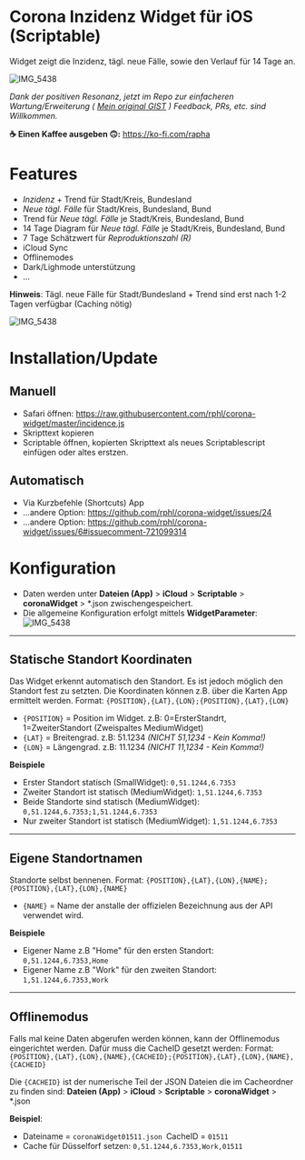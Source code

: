 # Corona Inzidenz Widget für iOS (Scriptable)

Widget zeigt die Inzidenz, tägl. neue Fälle, sowie den Verlauf für 14 Tage an.

![IMG_5438](https://raw.githubusercontent.com/rphl/corona-widget/master/screenshots/screenshot.png)

_Dank der positiven Resonanz, jetzt im Repo zur einfacheren Wartung/Erweiterung ( [Mein original GIST](https://gist.github.com/rphl/0491c5f9cb345bf831248732374c4ef5) ) Feedback, PRs, etc. sind Willkommen._

**☕️ Einen Kaffee ausgeben 🙃:** https://ko-fi.com/rapha

# Features

* _Inzidenz_ + Trend für Stadt/Kreis, Bundesland
* _Neue tägl. Fälle_ für Stadt/Kreis, Bundesland, Bund
* Trend für _Neue tägl. Fälle_ je Stadt/Kreis, Bundesland, Bund
* 14 Tage Diagram für _Neue tägl. Fälle_ je Stadt/Kreis, Bundesland, Bund
* 7 Tage Schätzwert für _Reproduktionszahl (R)_
* iCloud Sync
* Offlinemodes
* Dark/Lighmode unterstützung
* ...

**Hinweis**: Tägl. neue Fälle für Stadt/Bundesland + Trend sind erst nach 1-2 Tagen verfügbar (Caching nötig)

![IMG_5438](https://raw.githubusercontent.com/rphl/corona-widget/master/screenshots/info.png)

# Installation/Update

## Manuell
* Safari öffnen: https://raw.githubusercontent.com/rphl/corona-widget/master/incidence.js
* Skripttext kopieren
* Scriptable öffnen, kopierten Skripttext als neues Scriptablescript einfügen oder altes erstzen.

## Automatisch
* Via Kurzbefehle (Shortcuts) App
* ...andere Option: https://github.com/rphl/corona-widget/issues/24
* ...andere Option: https://github.com/rphl/corona-widget/issues/6#issuecomment-721099314


# Konfiguration

* Daten werden unter **Dateien (App)** > **iCloud** > **Scriptable** > **coronaWidget** > *.json zwischengespeichert.
* Die allgemeine Konfiguration erfolgt mittels **WidgetParameter**:
![IMG_5438](https://raw.githubusercontent.com/rphl/corona-widget/master/screenshots/info.png)

---

## Statische Standort Koordinaten

Das Widget erkennt automatisch den Standort. Es ist jedoch möglich den Standort fest zu setzten. Die Koordinaten können z.B. über die Karten App ermittelt werden. Format: `{POSITION},{LAT},{LON};{POSITION},{LAT},{LON}`

* `{POSITION}` = Position im Widget. z.B: 0=ErsterStandrt, 1=ZweiterStandort (Zweispaltes MediumWidget)
* `{LAT}` = Breitengrad. z.B: 51.1234 _(NICHT 51,1234 - Kein Komma!)_
* `{LON}` = Längengrad. z.B: 11.1234 _(NICHT 11,1234 - Kein Komma!)_

**Beispiele**

* Erster Standort statisch (SmallWidget): `0,51.1244,6.7353`
* Zweiter Standort ist statisch (MediumWidget): `1,51.1244,6.7353`
* Beide Standorte sind statisch (MediumWidget): `0,51.1244,6.7353;1,51.1244,6.7353`
* Nur zweiter Standort ist statisch (MediumWidget): `1,51.1244,6.7353`
 
---

## Eigene Standortnamen

Standorte selbst bennenen. Format: `{POSITION},{LAT},{LON},{NAME};{POSITION},{LAT},{LON},{NAME}`

* `{NAME}` = Name der anstalle der offizielen Bezeichnung aus der API verwendet wird.

**Beispiele**

 * Eigener Name z.B "Home" für den ersten Standort: `0,51.1244,6.7353,Home`
 * Eigener Name z.B "Work" für den zweiten Standort: `1,51.1244,6.7353,Work`

---

## Offlinemodus

Falls mal keine Daten abgerufen werden können, kann der Offlinemodus eingerichtet werden. Dafür muss die CacheID gesetzt werden: Format: `{POSITION},{LAT},{LON},{NAME},{CACHEID};{POSITION},{LAT},{LON},{NAME},{CACHEID}` 

Die `{CACHEID}` ist der numerische Teil der JSON Dateien die im Cacheordner zu finden sind: **Dateien (App)** > **iCloud** > **Scriptable** > **coronaWidget** > *.json

**Beispiel**: 

 * Dateiname = `coronaWidget01511.json `CacheID = `01511`
 * Cache für Düsselforf setzen: `0,51.1244,6.7353,Work,01511`
